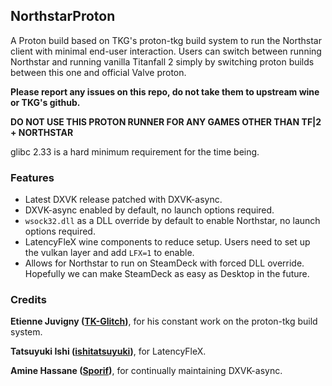 ## NorthstarProton
A Proton build based on TKG's proton-tkg build system to run the Northstar client with minimal end-user interaction. Users can switch between running Northstar and running vanilla Titanfall 2 simply by switching proton builds between this one and official Valve proton.

**Please report any issues on this repo, do not take them to upstream wine or TKG's github.**

**DO NOT USE THIS PROTON RUNNER FOR ANY GAMES OTHER THAN TF|2 + NORTHSTAR**

glibc 2.33 is a hard minimum requirement for the time being.

### Features
- Latest DXVK release patched with DXVK-async.
- DXVK-async enabled by default, no launch options required.
- `wsock32.dll` as a DLL override by default to enable Northstar, no launch options required.
- LatencyFleX wine components to reduce setup. Users need to set up the vulkan layer and add `LFX=1` to enable.
- Allows for Northstar to run on SteamDeck with forced DLL override. Hopefully we can make SteamDeck as easy as Desktop in the future.

### Credits

**Etienne Juvigny ([TK-Glitch](https://github.com/Tk-Glitch))**, for his constant work on the proton-tkg build system.

**Tatsuyuki Ishi ([ishitatsuyuki](https://github.com/ishitatsuyuki))**, for LatencyFleX.

**Amine Hassane ([Sporif](https://github.com/Sporif))**, for continually maintaining DXVK-async.

